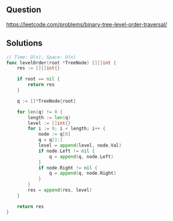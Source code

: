 ## Question

https://leetcode.com/problems/binary-tree-level-order-traversal/

## Solutions

```go
// Time: O(n), Space: O(n)
func levelOrder(root *TreeNode) [][]int {
	res := [][]int{}

	if root == nil {
		return res
	}

	q := []*TreeNode{root}

	for len(q) != 0 {
		length := len(q)
		level := []int{}
		for i := 0; i < length; i++ {
			node := q[0]
			q = q[1:]
			level = append(level, node.Val)
			if node.Left != nil {
				q = append(q, node.Left)
			}
			if node.Right != nil {
				q = append(q, node.Right)
			}
		}
		res = append(res, level)
	}

	return res
}
```
